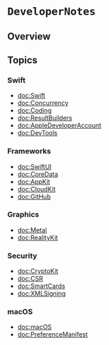 # ``DeveloperNotes``

## Overview

## Topics

### Swift

- <doc:Swift>
- <doc:Concurrency>
- <doc:Coding>
- <doc:ResultBuilders>
- <doc:AppleDeveloperAccount>
- <doc:DevTools>

### Frameworks

- <doc:SwiftUI>
- <doc:CoreData>
- <doc:AppKit>
- <doc:CloudKit>
- <doc:GitHub>

### Graphics

- <doc:Metal>
- <doc:RealityKit>

### Security

- <doc:CryptoKit>
- <doc:CSR>
- <doc:SmartCards>
- <doc:XMLSigning>

### macOS

- <doc:macOS>
- <doc:PreferenceManifest>
